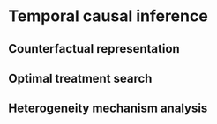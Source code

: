 # Temporal causal inference

## Counterfactual representation

## Optimal treatment search

## Heterogeneity mechanism analysis

